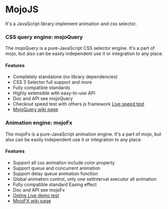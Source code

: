 MojoJS
======

It's a JavaScript library implement animation and css selector.

### CSS query engine: mojoQuery

The mojoQuery is a pure-JavaScript CSS selector engine. It's a part of mojo, but also can be easily independent use it or integration to any place.

#### Features

* Completely standalone (no library dependencies)
* CSS 3 Selector full support and more
* Fully compatible standards
* Highly extensible with easy-to-use API
* Doc and API see mojoQuery
* Checkout speed test with others js framework [Live speed test](https://scottcgi.github.io/MojoJS/independent/mojoQuery/speedTest/index.html "speed test")
* [MojoQuery wiki page](https://github.com/scottcgi/MojoJS/wiki/MojoQuery "wiki page")

### Animation engine: mojoFx

The mojoFx is a pure-JavaScript animation engine. It's a part of mojo, but also can be easily independent use it or integration to any place.

#### Features

* Support all css animation include color property
* Support queue and concurrent animation
* Support delay queue animation function
* Global animation control, only one setInterval executor all animation
* Fully compatible standard Easing effect
* Doc and API see mojoFx
* [Online Live demo test](https://scottcgi.github.io/MojoJS/independent//mojoFx/mojoFx-test.html "animation test")
* [MojoFX wiki page](https://github.com/scottcgi/MojoJS/wiki/MojoFX "wiki page")
